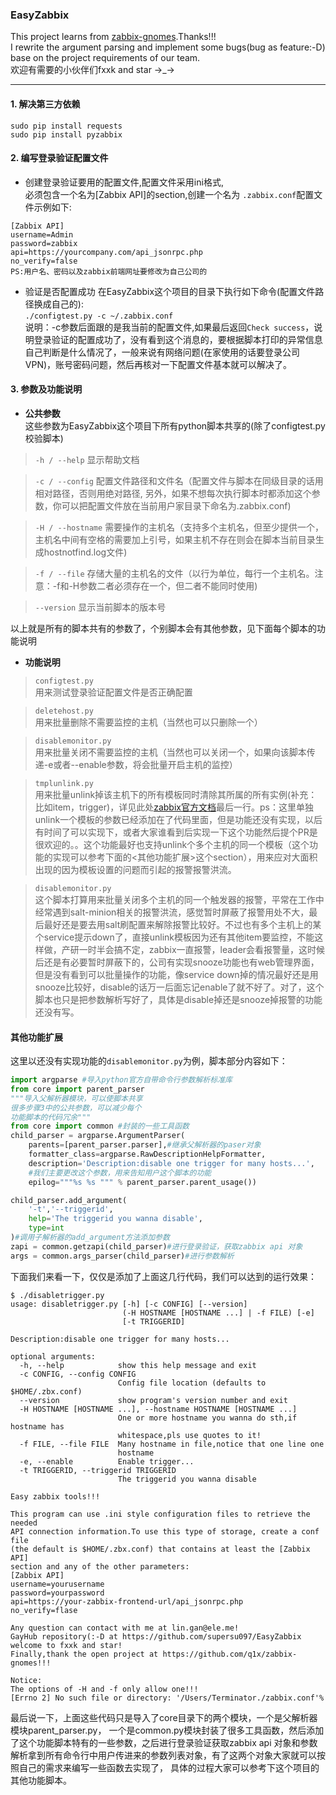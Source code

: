 ### EasyZabbix

This project learns from [zabbix-gnomes](https://github.com/q1x/zabbix-gnomes).Thanks!!!  
I rewrite the argument parsing and implement some bugs(bug as feature:-D) base on the project requirements of our team.   
欢迎有需要的小伙伴们fxxk and star →_→

----------
#### 1. 解决第三方依赖
```
sudo pip install requests
sudo pip install pyzabbix
```
#### 2. 编写登录验证配置文件
- 创建登录验证要用的配置文件,配置文件采用ini格式,  
必须包含一个名为[Zabbix API]的section,创建一个名为
`.zabbix.conf`配置文件示例如下:  
```
[Zabbix API]
username=Admin  
password=zabbix  
api=https://yourcompany.com/api_jsonrpc.php
no_verify=false
PS:用户名、密码以及zabbix前端网址要修改为自己公司的
```

- 验证是否配置成功
在EasyZabbix这个项目的目录下执行如下命令(配置文件路径换成自己的):  
`./configtest.py -c ~/.zabbix.conf`  
说明：-c参数后面跟的是我当前的配置文件,如果最后返回`Check success`，说明登录验证的配置成功了，没有看到这个消息的，要根据脚本打印的异常信息自己判断是什么情况了，一般来说有网络问题(在家使用的话要登录公司VPN)，账号密码问题，然后再核对一下配置文件基本就可以解决了。
    
#### 3. 参数及功能说明
- **公共参数**  
这些参数为EasyZabbix这个项目下所有python脚本共享的(除了configtest.py校验脚本)

>`-h / --help`
显示帮助文档

>`-c / --config`
配置文件路径和文件名（配置文件与脚本在同级目录的话用相对路径，否则用绝对路径, 另外，如果不想每次执行脚本时都添加这个参数，你可以把配置文件放在当前用户家目录下命名为.zabbix.conf)  

>`-H / --hostname`
需要操作的主机名（支持多个主机名，但至少提供一个，主机名中间有空格的需要加上引号，如果主机不存在则会在脚本当前目录生成hostnotfind.log文件)  

>`-f / --file`
存储大量的主机名的文件（以行为单位，每行一个主机名。注意：-f和-H参数二者必须存在一个，但二者不能同时使用)

>`--version`
显示当前脚本的版本号

以上就是所有的脚本共有的参数了，个别脚本会有其他参数，见下面每个脚本的功能说明

- **功能说明**

>`configtest.py`  
用来测试登录验证配置文件是否正确配置

>`deletehost.py`  
用来批量删除不需要监控的主机（当然也可以只删除一个）

>`disablemonitor.py`  
用来批量关闭不需要监控的主机（当然也可以关闭一个，如果向该脚本传递-e或者--enable参数，将会批量开启主机的监控）

>`tmplunlink.py`  
用来批量unlink掉该主机下的所有模板同时清除其所属的所有实例(补充：比如item，trigger)，详见此处[zabbix官方文档](https://www.zabbix.com/documentation/2.2/manual/config/templates/linking)最后一行。ps：这里单独unlink一个模板的参数已经添加在了代码里面，但是功能还没有实现，以后有时间了可以实现下，或者大家谁看到后实现一下这个功能然后提个PR是很欢迎的。。这个功能最好也支持unlink个多个主机的同一个模板（这个功能的实现可以参考下面的<其他功能扩展>这个section），用来应对大面积出现的因为模板设置的问题而引起的报警报警洪流。

>`disablemonitor.py`  
这个脚本打算用来批量关闭多个主机的同一个触发器的报警，平常在工作中经常遇到salt-minion相关的报警洪流，感觉暂时屏蔽了报警用处不大，最后最好还是要去用salt刷配置来解除报警比较好。不过也有多个主机上的某个service提示down了，直接unlink模板因为还有其他item要监控，不能这样做，产研一时半会搞不定，zabbix一直报警，leader会看报警量，这时候后还是有必要暂时屏蔽下的，公司有实现snooze功能也有web管理界面，但是没有看到可以批量操作的功能，像service down掉的情况最好还是用snooze比较好，disable的话万一后面忘记enable了就不好了。对了，这个脚本也只是把参数解析写好了，具体是disable掉还是snooze掉报警的功能还没有写。

#### **其他功能扩展**
这里以还没有实现功能的`disablemonitor.py`为例，脚本部分内容如下：
```python
import argparse #导入python官方自带命令行参数解析标准库
from core import parent_parser 
"""导入父解析器模块，可以使脚本共享
很多步骤3中的公共参数，可以减少每个
功能脚本的代码冗余"""
from core import common #封装的一些工具函数
child_parser = argparse.ArgumentParser(
    parents=[parent_parser.parser],#继承父解析器的paser对象
    formatter_class=argparse.RawDescriptionHelpFormatter,
    description='Description:disable one trigger for many hosts...',
	#我们主要更改这个参数，用来告知用户这个脚本的功能 
    epilog="""%s %s """ % parent_parser.parent_usage())

child_parser.add_argument(
    '-t','--triggerid',
    help='The triggerid you wanna disable',
    type=int
)#调用子解析器的add_argument方法添加参数
zapi = common.getzapi(child_parser)#进行登录验证，获取zabbix api 对象
args = common.args_parser(child_parser)#进行参数解析
```

下面我们来看一下，仅仅是添加了上面这几行代码，我们可以达到的运行效果：
```
$ ./disabletrigger.py
usage: disabletrigger.py [-h] [-c CONFIG] [--version]
                         (-H HOSTNAME [HOSTNAME ...] | -f FILE) [-e]
                         [-t TRIGGERID]

Description:disable one trigger for many hosts...

optional arguments:
  -h, --help            show this help message and exit
  -c CONFIG, --config CONFIG
                        Config file location (defaults to $HOME/.zbx.conf)
  --version             show program's version number and exit
  -H HOSTNAME [HOSTNAME ...], --hostname HOSTNAME [HOSTNAME ...]
                        One or more hostname you wanna do sth,if hostname has
                        whitespace,pls use quotes to it!
  -f FILE, --file FILE  Many hostname in file,notice that one line one
                        hostname
  -e, --enable          Enable trigger...
  -t TRIGGERID, --triggerid TRIGGERID
                        The triggerid you wanna disable

Easy zabbix tools!!!

This program can use .ini style configuration files to retrieve the needed
API connection information.To use this type of storage, create a conf file
(the default is $HOME/.zbx.conf) that contains at least the [Zabbix API]
section and any of the other parameters:
[Zabbix API]
username=yourusername
password=yourpassword
api=https://your-zabbix-frontend-url/api_jsonrpc.php
no_verify=flase

Any question can contact with me at lin.gan@ele.me!
GayHub repository(:-D at https://github.com/supersu097/EasyZabbix
welcome to fxxk and star!
Finally,thank the open project at https://github.com/q1x/zabbix-gnomes!!!

Notice:
The options of -H and -f only allow one!!!
[Errno 2] No such file or directory: '/Users/Terminator./zabbix.conf'%
```

最后说一下，上面这些代码只是导入了core目录下的两个模块，一个是父解析器模块parent_parser.py，
一个是common.py模块封装了很多工具函数，然后添加了这个功能脚本特有的一些参数，之后进行登录验证获取zabbix api   对象和参数解析拿到所有命令行中用户传进来的参数列表对象，有了这两个对象大家就可以按照自己的需求来编写一些函数去实现了，
具体的过程大家可以参考下这个项目的其他功能脚本。
